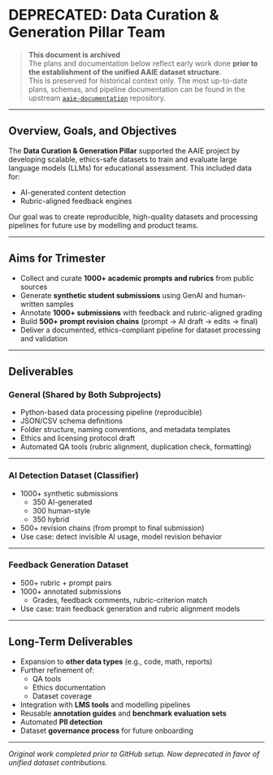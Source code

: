 # DEPRECATED: Data Curation & Generation Pillar Team

> **This document is archived**  
> The plans and documentation below reflect early work done **prior to the establishment of the unified AAIE dataset structure**.  
> This is preserved for historical context only. The most up-to-date plans, schemas, and pipeline documentation can be found in the upstream [`aaie-documentation`](https://github.com/InnovAIte-Deakin/aaie-documentation) repository.

---

## Overview, Goals, and Objectives

The **Data Curation & Generation Pillar** supported the AAIE project by developing scalable, ethics-safe datasets to train and evaluate large language models (LLMs) for educational assessment. This included data for:

- AI-generated content detection
- Rubric-aligned feedback engines

Our goal was to create reproducible, high-quality datasets and processing pipelines for future use by modelling and product teams.

---

## Aims for Trimester

- Collect and curate **1000+ academic prompts and rubrics** from public sources  
- Generate **synthetic student submissions** using GenAI and human-written samples  
- Annotate **1000+ submissions** with feedback and rubric-aligned grading  
- Build **500+ prompt revision chains** (prompt → AI draft → edits → final)  
- Deliver a documented, ethics-compliant pipeline for dataset processing and validation  

---

## Deliverables

### General (Shared by Both Subprojects)

- Python-based data processing pipeline (reproducible)
- JSON/CSV schema definitions
- Folder structure, naming conventions, and metadata templates
- Ethics and licensing protocol draft
- Automated QA tools (rubric alignment, duplication check, formatting)

---

### AI Detection Dataset (Classifier)

- 1000+ synthetic submissions  
  - 350 AI-generated  
  - 300 human-style  
  - 350 hybrid  
- 500+ revision chains (from prompt to final submission)
- Use case: detect invisible AI usage, model revision behavior

---

### Feedback Generation Dataset

- 500+ rubric + prompt pairs
- 1000+ annotated submissions  
  - Grades, feedback comments, rubric-criterion match
- Use case: train feedback generation and rubric alignment models

---

## Long-Term Deliverables

- Expansion to **other data types** (e.g., code, math, reports)
- Further refinement of:
  - QA tools
  - Ethics documentation
  - Dataset coverage
- Integration with **LMS tools** and modelling pipelines
- Reusable **annotation guides** and **benchmark evaluation sets**
- Automated **PII detection**
- Dataset **governance process** for future onboarding

---

*Original work completed prior to GitHub setup. Now deprecated in favor of unified dataset contributions.*
